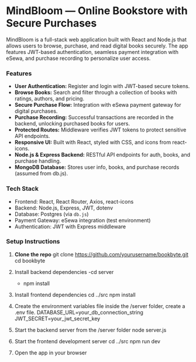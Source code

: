 # MindBloom — Online Bookstore with Secure Purchases

MindBloom is a full-stack web application built with React and Node.js that allows users to browse, purchase, and read digital books securely. The app features JWT-based authentication, seamless payment integration with eSewa, and purchase recording to personalize user access.



### Features

- **User Authentication:** Register and login with JWT-based secure tokens.
- **Browse Books:** Search and filter through a collection of books with ratings, authors, and pricing.
- **Secure Purchase Flow:** Integration with eSewa payment gateway for digital purchases.
- **Purchase Recording:** Successful transactions are recorded in the backend, unlocking purchased books for users.
- **Protected Routes:** Middleware verifies JWT tokens to protect sensitive API endpoints.
- **Responsive UI:** Built with React, styled with CSS, and icons from react-icons.
- **Node.js & Express Backend:** RESTful API endpoints for auth, books, and purchase handling.
- **MongoDB Database:** Stores user info, books, and purchase records (assumed from db.js).


### Tech Stack

- Frontend: React, React Router, Axios, react-icons
- Backend: Node.js, Express, JWT, dotenv
- Database: Postgres (via `db.js`)
- Payment Gateway: eSewa integration (test environment)
- Authentication: JWT with Express middleware



### Setup Instructions

1. **Clone the repo**
    git clone https://github.com/yourusername/bookbyte.git
   cd bookbyte

3. Install backend dependencies
   -cd server
   - npm install

4. Install frontend dependencies
  cd ../src
  npm install

5. Create the environment variables file inside the /server folder, create a .env file.
  DATABASE_URL=your_db_connection_string
  JWT_SECRET=your_jwt_secret_key

6. Start the backend server from the /server folder
  node server.js

7. Start the frontend development server
  cd ../src
  npm run dev

8. Open the app in your browser






